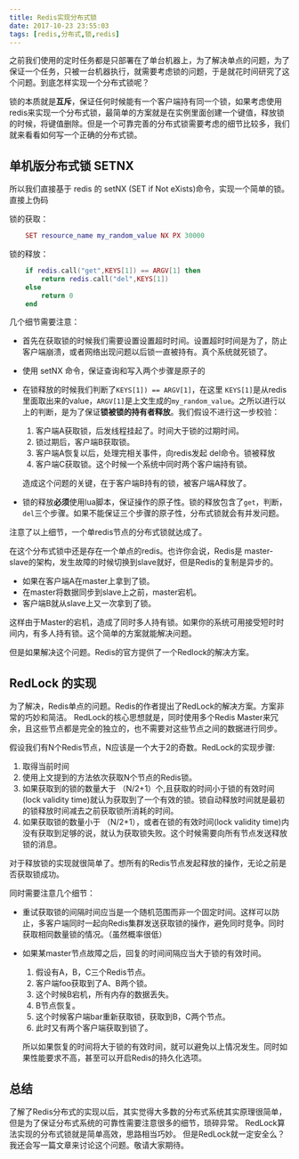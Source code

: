 ```yaml
---
title: Redis实现分布式锁
date: 2017-10-23 23:55:03
tags: [redis,分布式,锁,redis]
---
```


之前我们使用的定时任务都是只部署在了单台机器上，为了解决单点的问题，为了保证一个任务，只被一台机器执行，就需要考虑锁的问题，于是就花时间研究了这个问题。到底怎样实现一个分布式锁呢？

锁的本质就是**互斥**，保证任何时候能有一个客户端持有同一个锁，如果考虑使用redis来实现一个分布式锁，最简单的方案就是在实例里面创建一个键值，释放锁的时候，将键值删除。但是一个可靠完善的分布式锁需要考虑的细节比较多，我们就来看看如何写一个正确的分布式锁。

 <!--more-->

## 单机版分布式锁 SETNX

所以我们直接基于 redis 的 setNX (SET if Not eXists)命令，实现一个简单的锁。直接上伪码

锁的获取：

```lua
    SET resource_name my_random_value NX PX 30000
```

锁的释放：

```lua
    if redis.call("get",KEYS[1]) == ARGV[1] then
        return redis.call("del",KEYS[1])
    else
        return 0
    end
```

几个细节需要注意：

* 首先在获取锁的时候我们需要设置设置超时时间。设置超时时间是为了，防止客户端崩溃，或者网络出现问题以后锁一直被持有。真个系统就死锁了。
* 使用 setNX 命令，保证查询和写入两个步骤是原子的
* 在锁释放的时候我们判断了`KEYS[1]) == ARGV[1]`，在这里 `KEYS[1]`是从redis里面取出来的value，`ARGV[1]`是上文生成的`my_random_value`。之所以进行以上的判断，是为了保证**锁被锁的持有者释放**。我们假设不进行这一步校验：

    1. 客户端A获取锁，后发线程挂起了。时间大于锁的过期时间。
    2. 锁过期后，客户端B获取锁。
    3. 客户端A恢复以后，处理完相关事件，向redis发起 del命令。锁被释放
    4. 客户端C获取锁。这个时候一个系统中同时两个客户端持有锁。
    
    造成这个问题的关键，在于客户端B持有的锁，被客户端A释放了。
    
* 锁的释放**必须**使用lua脚本，保证操作的原子性。锁的释放包含了`get`，判断，`del`三个步骤。如果不能保证三个步骤的原子性，分布式锁就会有并发问题。

注意了以上细节，一个单redis节点的分布式锁就达成了。

在这个分布式锁中还是存在一个单点的redis。也许你会说，Redis是 master-slave的架构，发生故障的时候切换到slave就好，但是Redis的复制是异步的。

* 如果在客户端A在master上拿到了锁。
* 在master将数据同步到slave上之前，master宕机。
* 客户端B就从slave上又一次拿到了锁。

这样由于Master的宕机，造成了同时多人持有锁。如果你的系统可用接受短时时间内，有多人持有锁。这个简单的方案就能解决问题。

但是如果解决这个问题。Redis的官方提供了一个Redlock的解决方案。

## RedLock 的实现

为了解决，Redis单点的问题。Redis的作者提出了RedLock的解决方案。方案非常的巧妙和简洁。
RedLock的核心思想就是，同时使用多个Redis Master来冗余，且这些节点都是完全的独立的，也不需要对这些节点之间的数据进行同步。

假设我们有N个Redis节点，N应该是一个大于2的奇数。RedLock的实现步骤:

1. 取得当前时间
2. 使用上文提到的方法依次获取N个节点的Redis锁。
3. 如果获取到的锁的数量大于 （N/2+1）个,且获取的时间小于锁的有效时间(lock validity time)就认为获取到了一个有效的锁。锁自动释放时间就是最初的锁释放时间减去之前获取锁所消耗的时间。
4. 如果获取锁的数量小于 （N/2+1），或者在锁的有效时间(lock validity time)内没有获取到足够的说，就认为获取锁失败。这个时候需要向所有节点发送释放锁的消息。

对于释放锁的实现就很简单了。想所有的Redis节点发起释放的操作，无论之前是否获取锁成功。

同时需要注意几个细节：

* 重试获取锁的间隔时间应当是一个随机范围而非一个固定时间。这样可以防止，多客户端同时一起向Redis集群发送获取锁的操作，避免同时竞争。同时获取相同数量锁的情况。（虽然概率很低）
* 如果某master节点故障之后，回复的时间间隔应当大于锁的有效时间。

    1. 假设有A，B，C三个Redis节点。
    2. 客户端foo获取到了A、B两个锁。
    3. 这个时候B宕机，所有内存的数据丢失。
    4. B节点恢复。
    5. 这个时候客户端bar重新获取锁，获取到B，C两个节点。
    6. 此时又有两个客户端获取到锁了。

    所以如果恢复的时间将大于锁的有效时间，就可以避免以上情况发生。同时如果性能要求不高，甚至可以开启Redis的持久化选项。
    
## 总结
了解了Redis分布式的实现以后，其实觉得大多数的分布式系统其实原理很简单，但是为了保证分布式系统的可靠性需要注意很多的细节，琐碎异常。
RedLock算法实现的分布式锁就是简单高效，思路相当巧妙。
但是RedLock就一定安全么？我还会写一篇文章来讨论这个问题。敬请大家期待。